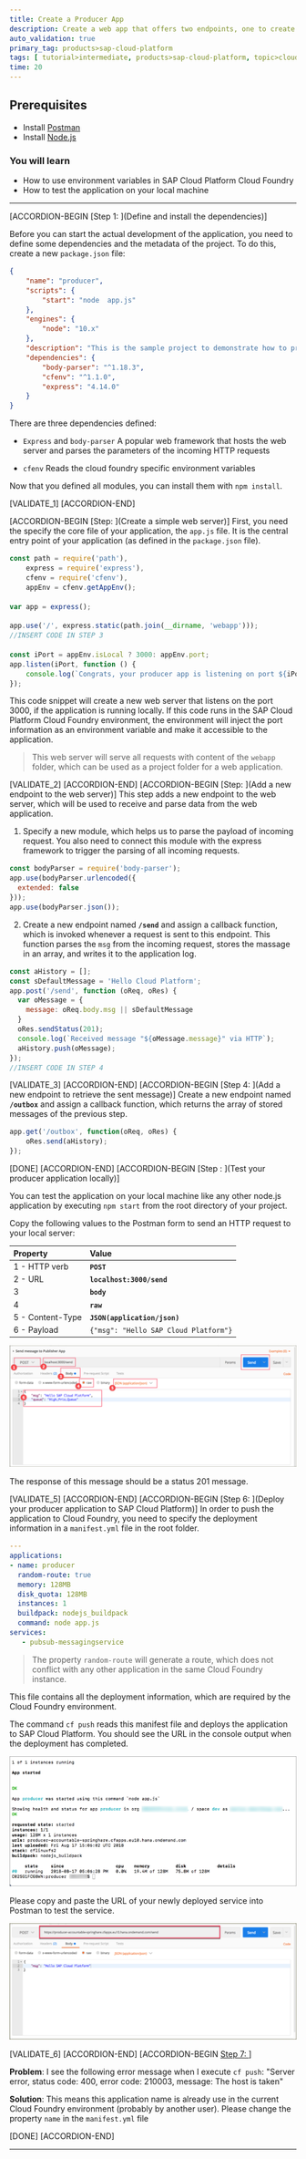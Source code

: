 ```yaml
---
title: Create a Producer App
description: Create a web app that offers two endpoints, one to create new messages and another to retrieve the outbox (sent messages).
auto_validation: true
primary_tag: products>sap-cloud-platform
tags: [ tutorial>intermediate, products>sap-cloud-platform, topic>cloud, topic>javascript ]
time: 20
---
```


## Prerequisites  
 - Install [Postman](https://www.getpostman.com/)
 - Install [Node.js](https://nodejs.org)

### You will learn
  - How to use environment variables in SAP Cloud Platform Cloud Foundry
  - How to test the application on your local machine

---

[ACCORDION-BEGIN [Step 1: ](Define and install the dependencies)]

Before you can start the actual development of the application, you need to define some dependencies and the metadata of the project. To do this, create a new `package.json` file:
```JSON
{
    "name": "producer",
    "scripts": {
        "start": "node  app.js"
    },
    "engines": {
        "node": "10.x"
    },
    "description": "This is the sample project to demonstrate how to produce RabbitMQ event on SAP Cloud Platform",
    "dependencies": {
        "body-parser": "^1.18.3",
        "cfenv": "^1.1.0",
        "express": "4.14.0"
    }
}
```
There are three dependencies defined:

- `Express` and `body-parser`
  A popular web framework that hosts the web server and parses the parameters of the incoming HTTP requests

- `cfenv`
  Reads the cloud foundry specific environment variables

Now that you defined all modules, you can install them with `npm install`.

[VALIDATE_1]
[ACCORDION-END]

[ACCORDION-BEGIN [Step: ](Create a simple web server)]
First, you need the specify the core file of your application, the `app.js` file. It is the central entry point of your application (as defined in the `package.json` file).

```JavaScript
const path = require('path'),
    express = require('express'),
    cfenv = require('cfenv'),
    appEnv = cfenv.getAppEnv();

var app = express();

app.use('/', express.static(path.join(__dirname, 'webapp')));
//INSERT CODE IN STEP 3

const iPort = appEnv.isLocal ? 3000: appEnv.port;
app.listen(iPort, function () {
    console.log(`Congrats, your producer app is listening on port ${iPort}!`);
});
```
This code snippet will create a new web server that listens on the port 3000, if the application is running locally. If this code runs in the SAP Cloud Platform Cloud Foundry environment, the environment will inject the port information as an environment variable and make it accessible to the application.
>This web server will serve all requests with content of the `webapp` folder, which can be used as a project folder for a web application.

[VALIDATE_2]
[ACCORDION-END]
[ACCORDION-BEGIN [Step: ](Add a new endpoint to the web server)]
This step adds a new endpoint to the web server, which will be used to receive and parse data from the web application.

1. Specify a new module, which helps us to parse the payload of incoming request. You also need to connect this module with the express framework to trigger the parsing of all incoming requests.
```JavaScript
const bodyParser = require('body-parser');
app.use(bodyParser.urlencoded({
  extended: false
}));
app.use(bodyParser.json());
```
2. Create a new endpoint named **`/send`** and assign a callback function, which is invoked whenever a request is sent to this endpoint. This function parses the `msg` from the incoming request, stores the massage in an array, and writes it to the application log.
```JavaScript
const aHistory = [];
const sDefaultMessage = 'Hello Cloud Platform';
app.post('/send', function (oReq, oRes) {
  var oMessage = {
    message: oReq.body.msg || sDefaultMessage
  }
  oRes.sendStatus(201);
  console.log(`Received message "${oMessage.message}" via HTTP`);
  aHistory.push(oMessage);
});
//INSERT CODE IN STEP 4
```

[VALIDATE_3]
[ACCORDION-END]
[ACCORDION-BEGIN [Step 4: ](Add a new endpoint to retrieve the sent message)]
Create a new endpoint named **`/outbox`** and assign a callback function, which returns the array of stored messages of the previous step.
```JavaScript
app.get('/outbox', function(oReq, oRes) {
    oRes.send(aHistory);
});
```

[DONE]
[ACCORDION-END]
[ACCORDION-BEGIN [Step : ](Test your producer application locally)]

You can test the application on your local machine like any other node.js application by executing `npm start` from the root directory of your project.

Copy the following values to the Postman form to send an HTTP request to your local server:

|  Property| Value |  
|:------------------|:---|
| 1 - HTTP verb  | **`POST`**  |
| 2 - URL  | **`localhost:3000/send`**  |
| 3   | **`body`**  |
| 4   | **`raw`**  |
| 5 - Content-Type  | **`JSON(application/json)`**  |
| 6 - Payload  | `{"msg": "Hello SAP Cloud Platform"}` |

![sendmessage](./postman-send-message.png)

The response of this message should be a status 201 message.

[VALIDATE_5]
[ACCORDION-END]
[ACCORDION-BEGIN [Step 6: ](Deploy your producer application to SAP Cloud Platform)]
In order to push the application to Cloud Foundry, you need to specify the deployment information in a `manifest.yml` file in the root folder.
```YAML
---
applications:
- name: producer
  random-route: true
  memory: 128MB
  disk_quota: 128MB
  instances: 1
  buildpack: nodejs_buildpack
  command: node app.js
services:
   - pubsub-messagingservice
```

>The property `random-route` will generate a route, which does not conflict with any other application in the same Cloud Foundry instance.

This file contains all the deployment information, which are required by the Cloud Foundry environment.

The command `cf push` reads this manifest file and deploys the application to SAP Cloud Platform. You should see the URL in the console output when the deployment has completed.

![deployed](pushed.png)

Please copy and paste the URL of your newly deployed service into Postman to test the service.

![postman_deployed](postman-deployed.png)

[VALIDATE_6]
[ACCORDION-END]
[ACCORDION-BEGIN [Step 7: ](Troubleshooting)]

**Problem**: I see the following error message when I execute `cf push`: "Server error, status code: 400, error code: 210003, message: The host is taken"

**Solution**: This means this application name is already use in the current Cloud Foundry environment (probably by another user). Please change the property `name` in the `manifest.yml` file

[DONE]
[ACCORDION-END]

---
